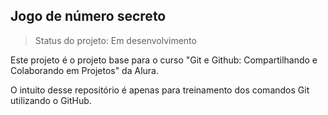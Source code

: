 ## Jogo de número secreto

> Status do projeto: Em desenvolvimento

Este projeto é o projeto base para o curso "Git e Github: Compartilhando e Colaborando em Projetos" da Alura.

O intuito desse repositório é apenas para treinamento dos comandos Git utilizando o GitHub.
